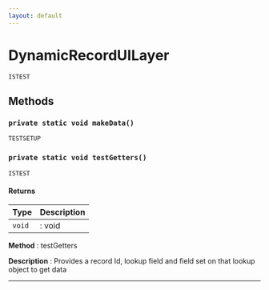 ```yaml
---
layout: default
---
```

# DynamicRecordUILayer

`ISTEST`
## Methods
### `private static void makeData()`

`TESTSETUP`
### `private static void testGetters()`

`ISTEST`
#### Returns

|Type|Description|
|---|---|
|`void`|: void|


**Method** : testGetters


**Description** : Provides a record Id, lookup field and field set on that lookup object to get data

---
